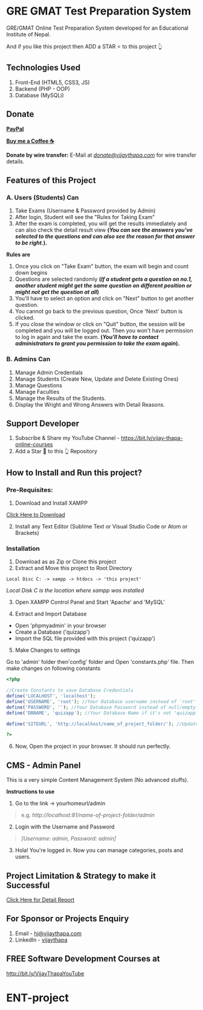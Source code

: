 # GRE GMAT Test Preparation System
GRE/GMAT Online Test Preparation System developed for an Educational Institute of Nepal.

And if you like this project then ADD a STAR ⭐️  to this project 👆

## Technologies Used
1. Front-End (HTML5, CSS3, JS)
2. Backend (PHP - OOP)
3. Database (MySQLi)


## Donate

**[PayPal](https://bit.ly/support-vijay-thapa)**

**[Buy me a Coffee  ☕️](https://www.buymeacoffee.com/vijaythapa)**

**Donate by wire transfer:** E-Mail at *donate@vijaythapa.com* for wire transfer details. 


## Features of this Project

### A. Users (Students) Can 

1. Take Exams (Username & Password provided by Admin)
2. After login, Student will see the "Rules for Taking Exam"
3. After the exam is completed, you will get the results immediately and can also check the detail result view **(*You can see the answers you've selected to the questions and can also see the reason for that answer to be right.*).**

**Rules are**
1. Once you click on "Take Exam" button, the exam will begin and count down begins
2. Questions are selected randomly **(*If a student gets a question on no.1, another student might get the same question on different position or might not get the question at all*)**
3. You'll have to select an option and click on "Next" button to get another question.
4. You cannot go back to the previous question, Once 'Next' button is clicked.
5. If you close the window or click on "Quit" button, the session will be completed and you will be logged out. Then you won't have permission to log in again and take the exam. **(*You'll have to contact administrators to grant you permission to take the exam again*).**


### B. Admins Can

1. Manage Admin Credentials 
2. Manage Students (Create New, Update and Delete Existing Ones)
3. Manage Questions 
4. Manage Faculties
5. Manage the Results of the Students.
7. Display the Wright and Wrong Answers with Detail Reasons.


## Support Developer
1. Subscribe & Share my YouTube Channel - https://bit.ly/vijay-thapa-online-courses
2. Add a Star 🌟  to this 👆 Repository


## How to Install and Run this project?

### Pre-Requisites:

1. Download and Install XAMPP

[Click Here to Download](https://www.apachefriends.org/index.html)

2. Install any Text Editor (Sublime Text or Visual Studio Code or Atom or Brackets)

### Installation

1. Download as as Zip or Clone this project
2. Extract and Move this project to Root Directory
```
Local Disc C: -> xampp -> htdocs -> 'this project'
```
*Local Disk C is the location where xampp was installed*

3. Open XAMPP Control Panel and Start 'Apache' and 'MySQL'

4. Extract and Import Database

- Open 'phpmyadmin' in your browser
- Create a Database ('quizapp')
- Import the SQL file provided with this project ('quizapp')

5. Make Changes to settings

Go to 'admin' folder then'config' folder and Open 'constants.php' file. Then make changes on following constants
```php
<?php 

//Create Constants to save Database Credentials
define('LOCALHOST', 'localhost');
define('USERNAME', 'root'); //Your Database username instead of 'root'
define('PASSWORD', ''); //Your Database Password instead of null/empty
define('DBNAME', 'quizapp'); //Your Database Name if it's not 'quizapp'

define('SITEURL', 'http://localhost/name_of_project_folder/'); //Update the home URL of the project if you have changed port number or it's live on server

?>
```

6. Now, Open the project in your browser. It should run perfectly.


## CMS - Admin Panel
This is a very simple Content Management System (No advanced stuffs). 

**Instructions to use**
1. Go to the link -> yourhomeurl/admin  
>e.g. *http://localhost:81/name-of-project-folder/admin*
2. Login with the Username and Password 
>*[Username: admin, Password: admin]*
3. Hola! You're logged in. Now you can manage categories, posts and users.


## Project Limitation & Strategy to make it Successful 
[Click Here for Detail Report](https://www.linkedin.com/pulse/why-projects-fail-vijay-thapa/ "Strategies to Make your project successful.")


## For Sponsor or Projects Enquiry
1. Email - hi@vijaythapa.com
2. LinkedIn - [vijaythapa](https://www.linkedin.com/in/vijaythapa "Vijay Thapa on LinkedIn")


## FREE Software Development Courses at
http://bit.ly/VijayThapaYouTube
# ENT-project
